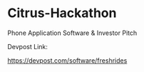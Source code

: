 # Citrus-Hackathon
Phone Application Software & Investor Pitch

Devpost Link:

https://devpost.com/software/freshrides
